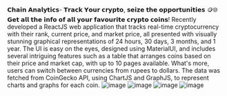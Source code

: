 𝗖𝗵𝗮𝗶𝗻 𝗔𝗻𝗮𝗹𝘆𝘁𝗶𝗰𝘀- 𝗧𝗿𝗮𝗰𝗸 𝗬𝗼𝘂𝗿 𝗰𝗿𝘆𝗽𝘁𝗼, 𝘀𝗲𝗶𝘇𝗲 𝘁𝗵𝗲 𝗼𝗽𝗽𝗼𝗿𝘁𝘂𝗻𝗶𝘁𝗶𝗲𝘀 🪙🌐
               𝗚𝗲𝘁 𝗮𝗹𝗹 𝘁𝗵𝗲 𝗶𝗻𝗳𝗼 𝗼𝗳 𝗮𝗹𝗹 𝘆𝗼𝘂𝗿 𝗳𝗮𝘃𝗼𝘂𝗿𝗶𝘁𝗲 𝗰𝗿𝘆𝗽𝘁𝗼 𝗰𝗼𝗶𝗻𝘀!
Recently developed a ReactJS web application that tracks real-time cryptocurrency with their rank, current price, and market price, all presented with visually stunning graphical representations of 24 hours, 30 days, 3 months, and 1 year. The UI is easy on the eyes, designed using MaterialUI, and includes several intriguing features such as a table that arranges coins based on their price and market cap, with up to 10 pages available. What's more, users can switch between currencies from rupees to dollars. The data was fetched from CoinGecko API, using ChartJS and GraphJS, to represent charts and graphs for each coin.
![image](https://github.com/pratyushdev-codes/ChainAnalystics/assets/109750976/48aa757f-3a6c-4960-a12b-5825df7b75b7)
![image](https://github.com/pratyushdev-codes/ChainAnalystics/assets/109750976/f0e45e49-dc06-41bd-8c39-db2c0f4ce4cb)
![image](https://github.com/pratyushdev-codes/ChainAnalystics/assets/109750976/aee0365e-d621-43e8-bab3-d31a7d6e4c77)
![image](https://github.com/pratyushdev-codes/ChainAnalystics/assets/109750976/595a3c38-73ff-4b43-8df2-75bc3bc81357)

